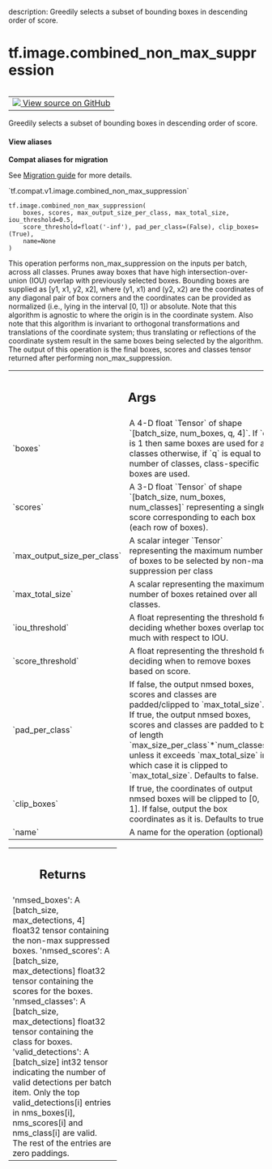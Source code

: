 description: Greedily selects a subset of bounding boxes in descending order of score.

<div itemscope itemtype="http://developers.google.com/ReferenceObject">
<meta itemprop="name" content="tf.image.combined_non_max_suppression" />
<meta itemprop="path" content="Stable" />
</div>

# tf.image.combined_non_max_suppression

<!-- Insert buttons and diff -->

<table class="tfo-notebook-buttons tfo-api nocontent" align="left">
<td>
  <a target="_blank" href="https://github.com/tensorflow/tensorflow/blob/r2.4/tensorflow/python/ops/image_ops_impl.py#L4775-L4845">
    <img src="https://www.tensorflow.org/images/GitHub-Mark-32px.png" />
    View source on GitHub
  </a>
</td>
</table>



Greedily selects a subset of bounding boxes in descending order of score.

<section class="expandable">
  <h4 class="showalways">View aliases</h4>
  <p>
<b>Compat aliases for migration</b>
<p>See
<a href="https://www.tensorflow.org/guide/migrate">Migration guide</a> for
more details.</p>
<p>`tf.compat.v1.image.combined_non_max_suppression`</p>
</p>
</section>

<pre class="devsite-click-to-copy prettyprint lang-py tfo-signature-link">
<code>tf.image.combined_non_max_suppression(
    boxes, scores, max_output_size_per_class, max_total_size, iou_threshold=0.5,
    score_threshold=float('-inf'), pad_per_class=(False), clip_boxes=(True),
    name=None
)
</code></pre>



<!-- Placeholder for "Used in" -->

This operation performs non_max_suppression on the inputs per batch, across
all classes.
Prunes away boxes that have high intersection-over-union (IOU) overlap
with previously selected boxes.  Bounding boxes are supplied as
[y1, x1, y2, x2], where (y1, x1) and (y2, x2) are the coordinates of any
diagonal pair of box corners and the coordinates can be provided as normalized
(i.e., lying in the interval [0, 1]) or absolute.  Note that this algorithm
is agnostic to where the origin is in the coordinate system. Also note that
this algorithm is invariant to orthogonal transformations and translations
of the coordinate system; thus translating or reflections of the coordinate
system result in the same boxes being selected by the algorithm.
The output of this operation is the final boxes, scores and classes tensor
returned after performing non_max_suppression.

<!-- Tabular view -->
 <table class="responsive fixed orange">
<colgroup><col width="214px"><col></colgroup>
<tr><th colspan="2"><h2 class="add-link">Args</h2></th></tr>

<tr>
<td>
`boxes`
</td>
<td>
A 4-D float `Tensor` of shape `[batch_size, num_boxes, q, 4]`. If `q`
is 1 then same boxes are used for all classes otherwise, if `q` is equal
to number of classes, class-specific boxes are used.
</td>
</tr><tr>
<td>
`scores`
</td>
<td>
A 3-D float `Tensor` of shape `[batch_size, num_boxes, num_classes]`
representing a single score corresponding to each box (each row of boxes).
</td>
</tr><tr>
<td>
`max_output_size_per_class`
</td>
<td>
A scalar integer `Tensor` representing the
maximum number of boxes to be selected by non-max suppression per class
</td>
</tr><tr>
<td>
`max_total_size`
</td>
<td>
A scalar representing the maximum number of boxes retained
over all classes.
</td>
</tr><tr>
<td>
`iou_threshold`
</td>
<td>
A float representing the threshold for deciding whether boxes
overlap too much with respect to IOU.
</td>
</tr><tr>
<td>
`score_threshold`
</td>
<td>
A float representing the threshold for deciding when to
remove boxes based on score.
</td>
</tr><tr>
<td>
`pad_per_class`
</td>
<td>
If false, the output nmsed boxes, scores and classes are
padded/clipped to `max_total_size`. If true, the output nmsed boxes,
scores and classes are padded to be of length
`max_size_per_class`*`num_classes`, unless it exceeds `max_total_size` in
which case it is clipped to `max_total_size`. Defaults to false.
</td>
</tr><tr>
<td>
`clip_boxes`
</td>
<td>
If true, the coordinates of output nmsed boxes will be clipped
to [0, 1]. If false, output the box coordinates as it is. Defaults to
true.
</td>
</tr><tr>
<td>
`name`
</td>
<td>
A name for the operation (optional).
</td>
</tr>
</table>



<!-- Tabular view -->
 <table class="responsive fixed orange">
<colgroup><col width="214px"><col></colgroup>
<tr><th colspan="2"><h2 class="add-link">Returns</h2></th></tr>
<tr class="alt">
<td colspan="2">
'nmsed_boxes': A [batch_size, max_detections, 4] float32 tensor
containing the non-max suppressed boxes.
'nmsed_scores': A [batch_size, max_detections] float32 tensor containing
the scores for the boxes.
'nmsed_classes': A [batch_size, max_detections] float32 tensor
containing the class for boxes.
'valid_detections': A [batch_size] int32 tensor indicating the number of
valid detections per batch item. Only the top valid_detections[i] entries
in nms_boxes[i], nms_scores[i] and nms_class[i] are valid. The rest of the
entries are zero paddings.
</td>
</tr>

</table>

